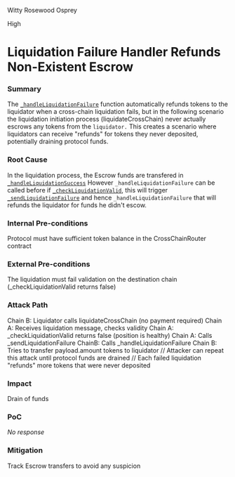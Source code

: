 Witty Rosewood Osprey

High

# Liquidation Failure Handler Refunds Non-Existent Escrow

### Summary

The [`_handleLiquidationFailure`](https://github.com/sherlock-audit/2025-05-lend-audit-contest/blob/713372a1ccd8090ead836ca6b1acf92e97de4679/Lend-V2/src/LayerZero/CrossChainRouter.sol#L478-L484) function automatically refunds tokens to the liquidator when a cross-chain liquidation fails, but in the following scenario the liquidation initiation process (liquidateCrossChain) never actually escrows any tokens from the `liquidator.` This creates a scenario where liquidators can receive "refunds" for tokens they never deposited, potentially draining protocol funds.


### Root Cause

In the liquidation process, the Escrow funds are transfered in [`_handleLiquidationSuccess`](https://github.com/sherlock-audit/2025-05-lend-audit-contest/blob/713372a1ccd8090ead836ca6b1acf92e97de4679/Lend-V2/src/LayerZero/CrossChainRouter.sol#L464) However `_handleLiquidationFailure` can be called before if [`_checkLiquidationValid`](https://github.com/sherlock-audit/2025-05-lend-audit-contest/blob/713372a1ccd8090ead836ca6b1acf92e97de4679/Lend-V2/src/LayerZero/CrossChainRouter.sol#L773), this will trigger [`_sendLiquidationFailure`](https://github.com/sherlock-audit/2025-05-lend-audit-contest/blob/713372a1ccd8090ead836ca6b1acf92e97de4679/Lend-V2/src/LayerZero/CrossChainRouter.sol#L491) and hence `_handleLiquidationFailure` that will refunds the liquidator for funds he didn't escow.

### Internal Pre-conditions

Protocol must have sufficient token balance in the CrossChainRouter contract


### External Pre-conditions

The liquidation must fail validation on the destination chain (_checkLiquidationValid returns false)

### Attack Path

Chain B: Liquidator calls liquidateCrossChain (no payment required)
Chain A: Receives liquidation message, checks validity
Chain A: _checkLiquidationValid returns false (position is healthy)
Chain A: Calls _sendLiquidationFailure
ChainB: Calls _handleLiquidationFailure
Chain B: Tries to transfer payload.amount tokens to liquidator
// Attacker can repeat this attack until protocol funds are drained
// Each failed liquidation "refunds" more tokens that were never deposited

### Impact

Drain of funds

### PoC

_No response_

### Mitigation

Track Escrow transfers to avoid any suspicion